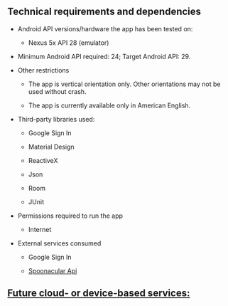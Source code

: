 ## Technical requirements and dependencies
* Android API versions/hardware the app has been tested on: 

  * Nexus 5x API 28 (emulator)
 
* Minimum Android API required: 24; Target Android API: 29.

* Other restrictions

  * The app is vertical orientation only. Other orientations may not be used without crash.

  * The app is currently available only in American English.

* Third-party libraries used:

  * Google Sign In

  * Material Design

  * ReactiveX
  
  * Json

  * Room

  * JUnit

 * Permissions required to run the app

   * Internet

 
  * External services consumed

    * Google Sign In
    
    * [Spoonacular Api](https://spoonacular.com/food-api/docs)

## [Future cloud- or device-based services:](../work/cdservices.md)